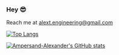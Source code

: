 ### Hey 😎

Reach me at alext.engineering@gmail.com 

[![Top Langs](https://github-readme-stats.vercel.app/api/top-langs/?username=Ampersand-Alexander&langs_count=10&layout=compact&theme=radical)](https://github.com/Ampersand-Alexander/github-readme-stats)

[![Ampersand-Alexander's GitHub stats](https://github-readme-stats.vercel.app/api?username=Ampersand-Alexander&count_private=true&theme=radical)](https://github.com/Ampersand-Alexander/github-readme-stats)
